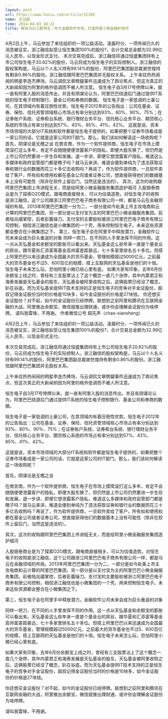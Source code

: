 ```yaml
---
layout: post
url: https://www.huxiu.com/article/31189
name: 王记超
time: 2014-04-03 18:22
title: 解读马云入股恒生：吹大金融软件市场，打造阿里小微金融护城河
---
```

4月2日上午，马云参加了来往组织的一项公益活动。凌晨时分，一项传闻已久的消息被证实，浙江融信拟受让恒生集团100%的股份?，合计交易总金额为32.99亿元人民币，以现金形式支付。 本次交易完成后，浙江融信将通过恒盛集团持有上市公司恒生电子20.62%的股份，马云将成为恒生电子的实际控制人。浙江融信的股权架构是，马云以个人名义持有99.14%的股份，阿里巴巴集团副总裁谢世煌持有剩余0.86%的股份。浙江融信跟阿里巴巴集团并无股权关系。 上午来往热热闹闹的明星李连杰捧场，马云调侃文章劈腿事件迅速成为了舆论焦点，但这次真正的大新闻却因为阿里的格外低调而不被人所注意。 恒生电子自3月17号停牌以来，就一直有阿里入股的消息传出，并且有阴谋论认为，阿里巴巴绕道后门通过提供IT系统的恒生电子控制银行、基金公司和券商的数据。 恒生电子是一家低调的土豪公司，在其领域内有着压倒性优势。恒生电子2012年的公告指出：公司在基金、证券、保险、信托资管领域核心市场占有率分别达到93%、80%、90%、75%；在证券账户系统、证券柜台系统、银行理财业务平台、信托核心业务平台、期货核心系统的市场占有率分别达到57%、43%、85%、41%、42%。 这就是说，资本市场领域的大部分IT系统和软件都是恒生电子提供的，如果把整个证券市场看成是一家公司的话，它就是这家公司的IT部门。那么，我们该如何解读这一场收购呢？ 首先，阴谋论是无稽之谈 在商言商，作为一个软件提供商，恒生电子在市场上摸爬滚打这么多年，肯定不会随随便便泄露客户的隐私，即便大股东换了，但仍然是上市公司仍然要进一步生存和发展。退一步讲，即便它想泄露客户隐私，难道这么多媒体和政府监管部门都是瞎子吗？就马云来讲，难道会傻到单纯为了违法获取证券和银行业的数据而花三十多亿去收购吗？再说了，作为软件提供商，一旦软件卖给了客户，所有权和使用权都在基金公司或者证券公司，想直接获得他们的数据基本上没有可能性（除非在软件上留后门，当然这是违法的）。 其次，这次的收购跟阿里巴巴集团上市进程无关，而是给阿里小微金融服务集团造护城河 入股银泰商业是为了探索O2O模式，跟电商直接相关，可以为估值造势。对恒生电子的收购是浙江融信，这个公司跟浙江阿里巴巴电子商务有限公司一样，都是马云在金融领域的布局。2013年阿里巴巴集团一分为二，一部分是如今赴美上市主攻电商和云计算的阿里巴巴集团，另一部分是以支付宝为主的阿里巴巴小微金融服务集团。前者陆兆禧掌控，后者彭蕾操刀。支付宝的主要股权被浙江阿里巴巴电子商务有限公司控制，相信浙江融信也是小微集团的一个壳，用来控制恒生电子。未来这些资源都会整合在小微集团之下。 第三，恒生电子会在阿里手中释放潜力，金融软件公司未来会成为巨头垂涎的对象 同样一把刀，在不同的人手里发挥不同的作用。这一点从天弘基金和余额宝的膨胀可以看出来。天弘基金这么些年来一直是个基金业的屌丝，跟华夏和汇添富等基金高帅富差距甚远，七十多家里排名五十多位。但搭上阿里巴巴以来迅速成为全国最大的货币基金，管理规模超过5000亿元，之前最大的货币基金也不过5、600百亿的规模，搭上互联网的天弘基金是他们的十倍。恒生电子未来怎么玩，恐怕阿里小微已经心里有底。 如果大家有印象，去年6月份余额宝上线之时，曾经有三支股票沾上了这个概念一直几个涨停，其中内蒙君正和海泰发展是天弘基金的股东，天弘基金被阿里收购之后，这俩股票已经没了概念，趴在谷底。而为天弘基金提供IT技术支持的正是恒生电子的竞争对手金证股份，超叔记得金证股份当时的价格是10块多，如今金证股份的价格是27块钱。 你还想买金证股份？对不起，如今的金证股份已经停牌。联想到之前阿里和腾讯在互联网金融的大战，阿里推出余额宝，微信就推出理财通，或许你会理解金证股份为啥停牌。 请叫我雷锋，不用谢。 作者微信公号 超先声（chao-xiansheng）

4月2日上午，马云参加了来往组织的一项公益活动。凌晨时分，一项传闻已久的消息被证实，浙江融信拟受让恒生集团100%的股份?，合计交易总金额为32.99亿元人民币，以现金形式支付。

本次交易完成后，浙江融信将通过恒盛集团持有上市公司恒生电子20.62%的股份，马云将成为恒生电子的实际控制人。浙江融信的股权架构是，马云以个人名义持有99.14%的股份，阿里巴巴集团副总裁谢世煌持有剩余0.86%的股份。浙江融信跟阿里巴巴集团并无股权关系。

上午来往热热闹闹的明星李连杰捧场，马云调侃文章劈腿事件迅速成为了舆论焦点，但这次真正的大新闻却因为阿里的格外低调而不被人所注意。

恒生电子自3月17号停牌以来，就一直有阿里入股的消息传出，并且有阴谋论认为，阿里巴巴绕道后门通过提供IT系统的恒生电子控制银行、基金公司和券商的数据。

恒生电子是一家低调的土豪公司，在其领域内有着压倒性优势。恒生电子2012年的公告指出：公司在基金、证券、保险、信托资管领域核心市场占有率分别达到93%、80%、90%、75%；在证券账户系统、证券柜台系统、银行理财业务平台、信托核心业务平台、期货核心系统的市场占有率分别达到57%、43%、85%、41%、42%。

这就是说，资本市场领域的大部分IT系统和软件都是恒生电子提供的，如果把整个证券市场看成是一家公司的话，它就是这家公司的IT部门。那么，我们该如何解读这一场收购呢？

首先，阴谋论是无稽之谈

在商言商，作为一个软件提供商，恒生电子在市场上摸爬滚打这么多年，肯定不会随随便便泄露客户的隐私，即便大股东换了，但仍然是上市公司仍然要进一步生存和发展。退一步讲，即便它想泄露客户隐私，难道这么多媒体和政府监管部门都是瞎子吗？就马云来讲，难道会傻到单纯为了违法获取证券和银行业的数据而花三十多亿去收购吗？再说了，作为软件提供商，一旦软件卖给了客户，所有权和使用权都在基金公司或者证券公司，想直接获得他们的数据基本上没有可能性（除非在软件上留后门，当然这是违法的）。

其次，这次的收购跟阿里巴巴集团上市进程无关，而是给阿里小微金融服务集团造护城河

入股银泰商业是为了探索O2O模式，跟电商直接相关，可以为估值造势。对恒生电子的收购是浙江融信，这个公司跟浙江阿里巴巴电子商务有限公司一样，都是马云在金融领域的布局。2013年阿里巴巴集团一分为二，一部分是如今赴美上市主攻电商和云计算的阿里巴巴集团，另一部分是以支付宝为主的阿里巴巴小微金融服务集团。前者陆兆禧掌控，后者彭蕾操刀。支付宝的主要股权被浙江阿里巴巴电子商务有限公司控制，相信浙江融信也是小微集团的一个壳，用来控制恒生电子。未来这些资源都会整合在小微集团之下。

第三，恒生电子会在阿里手中释放潜力，金融软件公司未来会成为巨头垂涎的对象

同样一把刀，在不同的人手里发挥不同的作用。这一点从天弘基金和余额宝的膨胀可以看出来。天弘基金这么些年来一直是个基金业的屌丝，跟华夏和汇添富等基金高帅富差距甚远，七十多家里排名五十多位。但搭上阿里巴巴以来迅速成为全国最大的货币基金，管理规模超过5000亿元，之前最大的货币基金也不过5、600百亿的规模，搭上互联网的天弘基金是他们的十倍。恒生电子未来怎么玩，恐怕阿里小微已经心里有底。

如果大家有印象，去年6月份余额宝上线之时，曾经有三支股票沾上了这个概念一直几个涨停，其中内蒙君正和海泰发展是天弘基金的股东，天弘基金被阿里收购之后，这俩股票已经没了概念，趴在谷底。而为天弘基金提供IT技术支持的正是恒生电子的竞争对手金证股份，超叔记得金证股份当时的价格是10块多，如今金证股份的价格是27块钱。

你还想买金证股份？对不起，如今的金证股份已经停牌。联想到之前阿里和腾讯在互联网金融的大战，阿里推出余额宝，微信就推出理财通，或许你会理解金证股份为啥停牌。

请叫我雷锋，不用谢。

